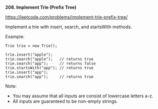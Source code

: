 **208. Implement Trie (Prefix Tree)**

https://leetcode.com/problems/implement-trie-prefix-tree/

Implement a trie with insert, search, and startsWith methods.

Example:

    Trie trie = new Trie();
    
    trie.insert("apple");
    trie.search("apple");   // returns true
    trie.search("app");     // returns false
    trie.startsWith("app"); // returns true
    trie.insert("app");   
    trie.search("app");     // returns true
Note:

- You may assume that all inputs are consist of lowercase letters a-z.
- All inputs are guaranteed to be non-empty strings.